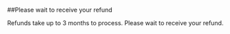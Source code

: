 ##Please wait to receive your refund

Refunds take up to 3 months to process. Please wait to receive your refund.